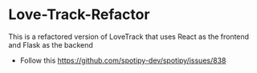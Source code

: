 # Love-Track-Refactor

This is a refactored version of LoveTrack that uses React as the frontend and Flask as the backend

- Follow this https://github.com/spotipy-dev/spotipy/issues/838